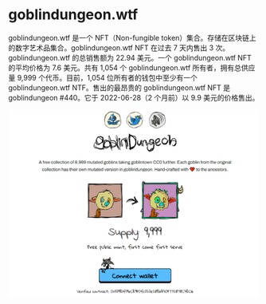 # goblindungeon.wtf

goblindungeon.wtf 是一个 NFT（Non-fungible token）集合。存储在区块链上的数字艺术品集合。goblindungeon.wtf NFT 在过去 7 天内售出 3 次。goblindungeon.wtf 的总销售额为 22.94 美元。一个 goblindungeon.wtf NFT 的平均价格为 7.6 美元。共有 1,054 个 goblindungeon.wtf 所有者，拥有总供应量 9,999 个代币。目前，1,054 位所有者的钱包中至少有一个 goblindungeon.wtf NTF。售出的最昂贵的 goblindungeon.wtf NFT 是 goblindungeon #440。它于 2022-06-28（2 个月前）以 9.9 美元的价格售出。

![NFT](20220901153056.png)
